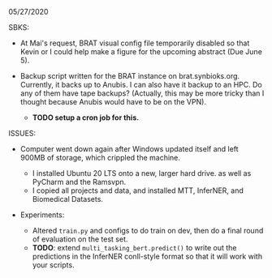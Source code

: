 05/27/2020

SBKS:
- At Mai's request, BRAT visual config file temporarily disabled so that Kevin or I could help make a figure for the upcoming abstract (Due June 5). 

- Backup script written for the BRAT instance on brat.synbioks.org. Currently, it backs up to Anubis. I can also have it backup to an HPC. Do any of them have tape backups? (Actually, 
this may be more tricky than I thought because Anubis would have to be on the VPN).  

    - **TODO setup a cron job for this.**

ISSUES:
- Computer went down again after Windows updated itself and left 900MB of storage, which crippled the machine. 

    - I installed Ubuntu 20 LTS onto a new, larger hard drive.
    as well as PyCharm and the Ramsvpn. 
    - I copied all projects and data, and installed MTT, InferNER, and Biomedical Datasets.
- Experiments:
    
    - Altered `train.py` and configs to do train on dev, then do a final round of 
    evaluation on the test set. 
    - **TODO**: extend `multi_tasking_bert.predict()` to write out the predictions in the 
    InferNER conll-style format so that it will work with your scripts. 
